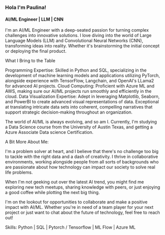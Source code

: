 ### Hola I'm Paulina!
#### AI/ML Engineer | LLM | CNN
I'm an AI/ML Engineer with a deep-seated passion for turning complex challenges into innovative solutions. I love diving into the world of Large Language Models (LLM) and Convolutional Neural Networks (CNN), transforming ideas into reality. Whether it's brainstorming the initial concept or deploying the final product.

What I Bring to the Table

Programming Expertise: Skilled in Python and SQL, specializing in the development of machine learning models and applications utilizing PyTorch, alongside experience with TensorFlow, Langchain, and OpenAI's LLama2 for advanced AI projects. Cloud Computing: Proficient with Azure ML and AWS, making sure our AI/ML projects run smoothly and efficiently in the cloud. Data Visualization Expertise: Adept in leveraging Matplotlib, Seaborn, and PowerBI to create advanced visual representations of data. Exceptional at translating intricate data sets into coherent, compelling narratives that support strategic decision-making throughout an organization.

The world of AI/ML is always evolving, and so am I. Currently, I'm studying a Data Science course from the University of Austin Texas, and getting a Azure Associate Data science Certification.

A Bit More About Me:

I'm a problem solver at heart, and I believe that there's no challenge too big to tackle with the right data and a dash of creativity. I thrive in collaborative environments, working alongside people from all sorts of backgrounds who are passionate about how technology can impact our society to solve real life problems.

When I'm not geeking out over the latest AI trend, you might find me exploring new tech meetups, sharing knowledge with peers, or just enjoying a good coffee while plotting the next big thing.

I'm on the lookout for opportunities to collaborate and make a positive impact with AI/ML. Whether you're in need of a team player for your next project or just want to chat about the future of technology, feel free to reach out!


Skills: Python | SQL | Pytorch / Tensorflow | ML Flow | Azure ML






